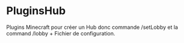 # PluginsHub
Plugins Minecraft pour créer un Hub donc commande /setLobby et la command /lobby + Fichier de configuration.
